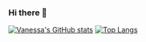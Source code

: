 ### Hi there 👋

<!--
**Vane737/Vane737** is a ✨ _special_ ✨ repository because its `README.md` (this file) appears on your GitHub profile.

Here are some ideas to get you started:

- 🔭 I’m currently working on ...
- 🌱 I’m currently learning ...
- 👯 I’m looking to collaborate on ...
- 🤔 I’m looking for help with ...
- 💬 Ask me about ...
- 📫 How to reach me: ...
- 😄 Pronouns: ...
- ⚡ Fun fact: ...
-->
<!-- [![Yuliana's GitHub stats](https://github-readme-stats.vercel.app/api?username=marceyuli&show_icons=true&theme=omni)](https://github.com/marceyuli/github-readme-stats)´ -->
<!-- [![Harlok's wakatime stats](https://github-readme-stats.vercel.app/api/wakatime?username=Vane737)](https://github.com/anuraghazra/github-readme-stats) -->
[![Vanessa's GitHub stats](https://github-readme-stats.vercel.app/api?username=Vane737&show_icons=true&theme=omni)](https://github.com/Vane737/github-readme-stats)
[![Top Langs](https://github-readme-stats.vercel.app/api/top-langs/?username=Vane737&layout=donut&theme=omni)](https://github.com/Vane737/github-readme-stats)
<!-- [![Top Langs](https://github-readme-stats.vercel.app/api/top-langs/?username=marceyuli&layout=donut&theme=omni)](https://github.com/marceyuli/github-readme-stats) -->
